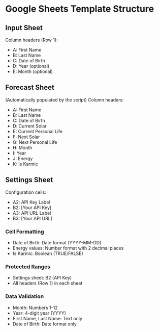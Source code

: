 # Google Sheets Template Structure

## Input Sheet
Column headers (Row 1):
- A: First Name
- B: Last Name
- C: Date of Birth
- D: Year (optional)
- E: Month (optional)

## Forecast Sheet
(Automatically populated by the script)
Column headers:
- A: First Name
- B: Last Name
- C: Date of Birth
- D: Current Solar
- E: Current Personal Life
- F: Next Solar
- G: Next Personal Life
- H: Month
- I: Year
- J: Energy
- K: Is Karmic

## Settings Sheet
Configuration cells:
- A2: API Key Label
- B2: [Your API Key]
- A3: API URL Label
- B3: [Your API URL]

### Cell Formatting
- Date of Birth: Date format (YYYY-MM-DD)
- Energy values: Number format with 2 decimal places
- Is Karmic: Boolean (TRUE/FALSE)

### Protected Ranges
- Settings sheet: B2 (API Key)
- All headers (Row 1) in each sheet

### Data Validation
- Month: Numbers 1-12
- Year: 4-digit year (YYYY)
- First Name, Last Name: Text only
- Date of Birth: Date format only
